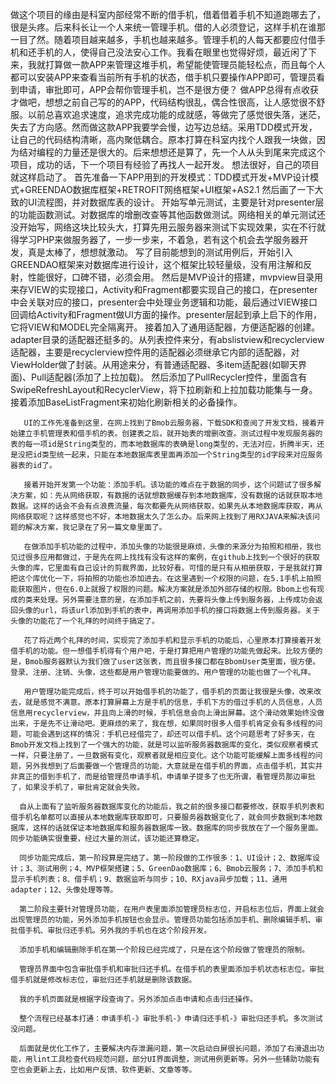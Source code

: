 
做这个项目的缘由是科室内部经常不断的借手机，借着借着手机不知道跑哪去了，很是头疼。后来科长让一个人来统一管理手机。借的人必须登记，这样手机在谁那一目了然。随着项目越来越多，手机也越来越多。管理手机的人每天都要应付借手机和还手机的人，使得自己没法安心工作。我看在眼里也觉得好烦，最近闲了下来，我就打算做一款APP来管理这堆手机，希望能使管理员能轻松点，而且每个人都可以安装APP来查看当前所有手机的状态，借手机只要操作APP即可，管理员看到申请，审批即可，APP会帮你管理手机，岂不是很方便？
       做APP总得有点收获才做吧，想想之前自己写的的APP，代码结构很乱，偶合性很高，让人感觉很不舒服。以前总喜欢追求速度，追求完成功能的成就感，等做完了感觉很失落，迷茫，失去了方向感。然而做这款APP我要学会慢，边写边总结。采用TDD模式开发，让自己的代码结构清晰，高内聚低耦合。原本打算在科室内找个人跟我一块做，因为结对编程的力量还是很大的。后来想想还是算了，先一个人从头到尾来完成这个项目，成功的话，下一个项目有经验了再找人一起开发。
       想法很好，自己的项目就这样启动了。
       首先准备一下APP用到的开发模式：TDD模式开发+MVP设计模式+GREENDAO数据库框架+RETROFIT网络框架+UI框架+AS2.1
       然后画了一下大致的UI流程图，并对数据库表的设计。
       开始写单元测试，主要是针对presenter层的功能函数测试。对数据库的增删改查等其他函数做测试。网络相关的单元测试还没开始写，网络这块比较头大，打算先用云服务器来测试下实现效果，实在不行就得学习PHP来做服务器了，一步一步来，不着急，若有这个机会去学服务器开发，真是太棒了，想想就激动。
       写了目前能想到的测试用例后，开始引入GREENDAO框架来对数据库进行设计，这个框架比较轻量级，没有用注解和反射，性能很好，口碑不错，必须会用。
       然后是MVP设计的搭建，mvpview目录用来存VIEW的实现接口，Activity和Fragment都要实现自己的接口，在presenter中会关联对应的接口，presenter会中处理业务逻辑和功能，最后通过VIEW接口回调给Activity和Fragment做UI方面的操作。presenter层起到承上启下的作用，它将VIEW和MODEL完全隔离开。
       接着加入了通用适配器，方便适配器的创建。adapter目录的适配器还挺多的。从列表控件来分，有abslistview和recyclerview适配器，主要是recyclerview控件用的适配器必须继承它内部的适配器，对ViewHolder做了封装。从用途来分，有普通适配器、多item适配器(如聊天界面)、Pull适配器(添加了上拉加载)。
       然后添加了PullRecycler控件，里面含有SwipeRefreshLayout和RecyclerView，将下拉刷新和上拉加载功能集与一身。接着添加BaseListFragment来初始化刷新相关的必备操作。

       UI的工作先准备到这里，在网上找到了Bmob云服务器，下载SDK和查阅了开发文档，接着开始建立手机管理表和借手机的表。创建表之后，就开始表的增删改查。测试过程中发现服务器的表的每一项id是String类型的，而本地数据库的表确是long类型的，无法对应，折腾半天，还是没把id类型统一起来，只能在本地数据库表里面再添加一个String类型的id字段来对应服务器表的id了。

       接着开始开发第一个功能：添加手机。该功能的难点在于数据的同步，这个问题试了很多解决方案，如：先从网络获取，有数据的话就想数据缓存到本地数据库，没有数据的话就获取本地数据。这样的话会不会有点浪费流量，每次都要先从网络获取，如果先从本地数据库获取，再从网络获取呢？这样感觉也不好，本地数据太久了怎么办。后来网上找到了用RXJAVA来解决该问题的解决方案，我记录在了另一篇文章里面了。

       在做添加手机功能的过程中，添加头像的功能很是麻烦，头像的来源分为拍照和相册，我也见过很多应用都做过，于是先在网上找找有没有这样的案例，在github上找到一个很好的获取头像的库，它里面有自己设计的剪裁界面，比较好看。可惜的是只有从相册获取，于是我就打算把这个库优化一下，将拍照的功能也添加进去。在这里遇到一个权限的问题，在5.1手机上拍照能获取图片，但在6.0上就报了权限的问题。解决方案就是添加外部存储的权限。Bbom上也有现成的类来处理。另外需要注意的是，在添加手机之前，先要将头像上传到服务器，上传成功会返回头像的url，将该url添加到手机的表中，再调用添加手机的接口将数据上传到服务器。关于头像的功能花了一个礼拜的时间终于搞定了。

       花了将近两个礼拜的时间，实现完了添加手机和显示手机的功能后，心里原本打算接着开发借手机的功能。但一想借手机得有个用户吧，于是打算把用户管理的功能先做起来。比较方便的是，Bmob服务器默认为我们做了user这张表，而且很多接口都在BbomUser类里面，很方便。登录、注册、注销、头像，这些都是用户管理功能要做的。用户管理的功能也做了一个礼拜。

       用户管理功能完成后，终于可以开始借手机的功能了，借手机的页面让我很是头像，改来改去，就是感觉不满意。原本打算屏幕上方是手机的信息，手机下方的借过手机的人员信息，人员信息用recyclerview，并且向上滑的时候，手机信息会向上滑出屏幕。这个滑动效果始终没做出来，于是先不让滑动吧。更麻烦的来了，我在想，如果同时很多人借手机肯定会有多线程的问题，可能会遇到这样的情况：手机已经借完了，却还可以借手机。这个问题思考了好多天，在Bmob开发文档上找到了一个强大的功能，就是可以监听服务器数据库的变化，类似观察者模式一样，只要注册了，一旦数据有变化，观察者就是相应变化。这个功能可能缓解上面多线程的问题，另外我想到了后面要做一个管理员的功能，大意就是在借手机的界面，点击借手机，其实并非真正的借到手机了，而是给管理员申请手机，申请单子提多了也无所谓，看管理员那边审批了，如果没手机了，审批肯定就会失败。

      自从上面有了监听服务器数据库变化的功能后，我之前的很多接口都要修改，获取手机列表和借手机名单都可以直接从本地数据库获取即可，只要服务器数据变化了，就会同步数据到本地数据库，这样的话就保证本地数据库和服务器数据库一致。数据库的同步我放在了一个服务里面。同步功能确实很重要，经过大量的测试，该功能还算稳定。

      同步功能完成后，第一阶段算是完结了。第一阶段做的工作很多：1、UI设计；2、数据库设计；3、测试用例；4、MVP框架搭建；5、GreenDao数据库；6、Bmob云服务；7、添加手机和显示手机列表；8、借手机；9、数据监听与同步；10、RXjava异步加载；11、通用adapter；12、头像处理等等。

      第二阶段主要针对管理员功能，在用户表里面添加管理员标志位，开启标志位后，界面上就会出现管理员的功能，另外添加手机按钮也会显示。管理员功能包括添加手机、删除编辑手机、审批借手机、审批归还手机。另外我的手机也在这个阶段开发。

      添加手机和编辑删除手机在第一个阶段已经完成了，只是在这个阶段做了管理员的限制。

      管理员界面中包含审批借手机和审批归还手机。在借手机的表里面添加手机状态标志位。审批借手机就是修改标志位，审批归还手机就是删除该数据。

      我的手机页面就是根据字段查询了。另外添加点击申请和点击归还操作。

      整个流程已经基本打通：申请手机-》审批手机-》申请归还手机-》审批归还手机。多次测试没问题。

      后面就是优化工作了，主要解决内存泄漏问题，第一次启动白屏很长问题，添加了右滑退出功能，用lint工具检查代码规范问题，部分UI界面调整，测试用例更新等。另外一些辅助功能有空也会更新上去，比如用户反馈、软件更新、文章等等。

